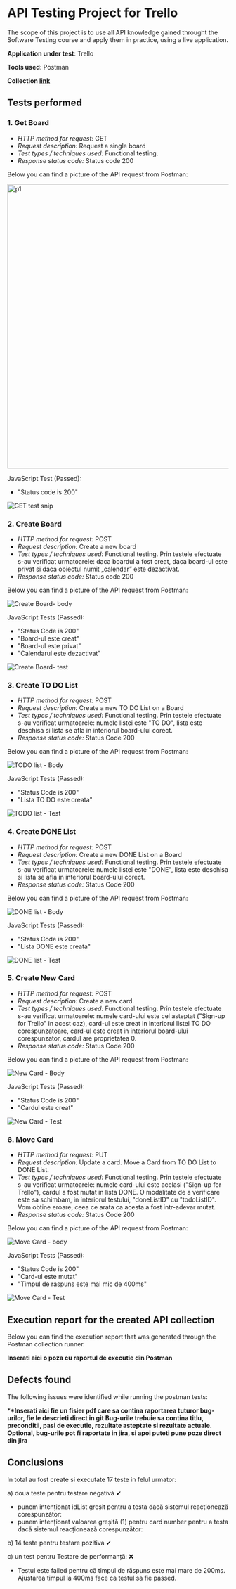 # API Testing Project for Trello

The scope of this project is to use all API knowledge gained throught the Software Testing course and apply them in practice, using a live application.

<b>Application under test</b>: Trello

<b>Tools used</b>: Postman

<b>Collection [link](https://red-zodiac-950716-1.postman.co/workspace/CristinaTMTA11~b83ba4f1-693b-4f60-b0e3-f9b3cb38ffda/collection/30261120-c0975692-c837-4b40-afa0-836a003994d2?action=share&creator=30261120)</b>

## Tests performed

### 1. Get Board

- _HTTP method for request:_ GET
- _Request description:_ Request a single board
- _Test types / techniques used:_ Functional testing.
- _Response status code:_ Status code 200 

Below you can find a picture of the API request from Postman:<br>

<img width="647" alt="p1" src="https://github.com/CrisaIvan/Trello/assets/64869220/42f1f9a0-8b57-4001-8f85-79ea7fb18f4e">


JavaScript Test (Passed):

- "Status code is 200"

![GET test snip](https://github.com/CrisaIvan/Trello/assets/95541889/351b9f3a-baf0-4d51-aba2-4335ac7af345)



### 2. Create Board

- _HTTP method for request:_ POST
- _Request description:_ Create a new board
- _Test types / techniques used:_ Functional testing. Prin testele efectuate s-au verificat urmatoarele: daca boardul a fost creat, daca board-ul este privat si daca obiectul numit „calendar” este dezactivat.
- _Response status code:_ Status code 200

Below you can find a picture of the API request from Postman:<br>

![Create Board- body](https://github.com/CrisaIvan/Trello/assets/95541889/c8b44610-bb98-4223-bcc6-5a4cbe42b897)

JavaScript Tests (Passed):
- "Status Code is 200"
- "Board-ul este creat"
- "Board-ul este privat"
 - "Calendarul este dezactivat"
   
![Create Board- test](https://github.com/CrisaIvan/Trello/assets/95541889/ecb72fc3-69af-463f-8d9e-cca3e89cbee7)


### 3. Create TO DO List

- _HTTP method for request:_ POST
- _Request description:_ Create a new TO DO List on a Board
- _Test types / techniques used:_ Functional testing. Prin testele efectuate s-au verificat urmatoarele: numele listei este "TO DO", lista este deschisa si lista se afla in interiorul board-ului corect.
- _Response status code:_ Status Code 200

Below you can find a picture of the API request from Postman:<br>

![TODO list - Body](https://github.com/CrisaIvan/Trello/assets/95541889/5448d7f5-a432-408f-846d-7601ab05a027)


JavaScript Tests (Passed):
- "Status Code is 200"
- "Lista TO DO este creata"

![TODO list - Test](https://github.com/CrisaIvan/Trello/assets/95541889/ca031b1c-810c-4f1a-a26d-41ffc2d4a708)

### 4. Create DONE List

- _HTTP method for request:_ POST
- _Request description:_ Create a new DONE List on a Board
- _Test types / techniques used:_ Functional testing. Prin testele efectuate s-au verificat urmatoarele: numele listei este "DONE", lista este deschisa si lista se afla in interiorul board-ului corect.
- _Response status code:_ Status Code 200

Below you can find a picture of the API request from Postman:<br>

![DONE list - Body](https://github.com/CrisaIvan/Trello/assets/95541889/e3c478a2-b336-4135-a046-4aedcdc060ab)

JavaScript Tests (Passed):
- "Status Code is 200"
- "Lista DONE este creata"

![DONE list - Test](https://github.com/CrisaIvan/Trello/assets/95541889/865c856a-3fde-43f2-ba13-d0ebb2d92fe0)

### 5. Create New Card

- _HTTP method for request:_ POST
- _Request description:_ Create a new card. 
- _Test types / techniques used:_ Functional testing. Prin testele efectuate s-au verificat urmatoarele: numele card-ului este cel asteptat ("Sign-up for Trello" in acest caz), card-ul este creat in interiorul listei TO DO corespunzatoare, card-ul este creat in interiorul board-ului corespunzator, cardul are proprietatea 0.
- _Response status code:_ Status Code 200

Below you can find a picture of the API request from Postman:<br>

![New Card - Body](https://github.com/CrisaIvan/Trello/assets/95541889/3eec8ede-23b3-4a2b-a0a2-63b99c161d6a)


JavaScript Tests (Passed):
- "Status Code is 200"
- "Cardul este creat"
  
![New Card - Test](https://github.com/CrisaIvan/Trello/assets/95541889/9f6eaebe-07aa-4fe1-a697-4bca798177c6)

### 6. Move Card

- _HTTP method for request:_ PUT
- _Request description:_ Update a card. Move a Card from TO DO List to DONE List.
- _Test types / techniques used:_ Functional testing. Prin testele efectuate s-au verificat urmatoarele: numele card-ului este acelasi ("Sign-up for Trello"), cardul a fost mutat in lista DONE. O modalitate de a verificare este sa schimbam, in interiorul testului, "doneListID" cu "todoListID". Vom obtine eroare, ceea ce arata ca acesta a fost intr-adevar mutat.
- _Response status code:_ Status Code 200

Below you can find a picture of the API request from Postman:<br>

![Move Card - body](https://github.com/CrisaIvan/Trello/assets/95541889/cfc47658-6eb1-4a07-bac7-8732576c98be)


JavaScript Tests (Passed):
- "Status Code is 200"
- "Card-ul este mutat"
- "Timpul de raspuns este mai mic de 400ms"

![Move Card - Test](https://github.com/CrisaIvan/Trello/assets/95541889/6e999079-9258-421d-8143-9cf2a03ba7e4)


</ol>

<h2>Execution report for the created API collection </h2>

Below you can find the execution report that was generated through the Postman collection runner. <br>

**Inserati aici o poza cu raportul de executie din Postman**<br>


<h2>Defects found</h2>

The following issues were identified while running the postman tests:<br>

\***\*Inserati aici fie un fisier pdf care sa contina raportarea tuturor bug-urilor, fie le descrieti direct in git
Bug-urile trebuie sa contina titlu, preconditii, pasi de executie, rezultate asteptate si rezultate actuale.
Optional, bug-urile pot fi raportate in jira, si apoi puteti pune poze direct din jira**

<h2>Conclusions</h2>
In total au fost create si executate 17 teste in felul urmator: 

a) doua  teste pentru testare negativă  &#10004;
- punem intenționat idList greșit pentru a testa dacă sistemul reacționează corespunzător:
- punem intenționat valoarea greșită (1) pentru card number pentru a testa dacă sistemul reacționează corespunzător:

b) 14 teste pentru testare pozitiva &#10004;

c) un test pentru Testare de performanță: &#x274c;
- Testul este failed pentru că timpul de răspuns este mai mare de 200ms. Ajustarea timpul la 400ms face ca testul sa fie passed.
